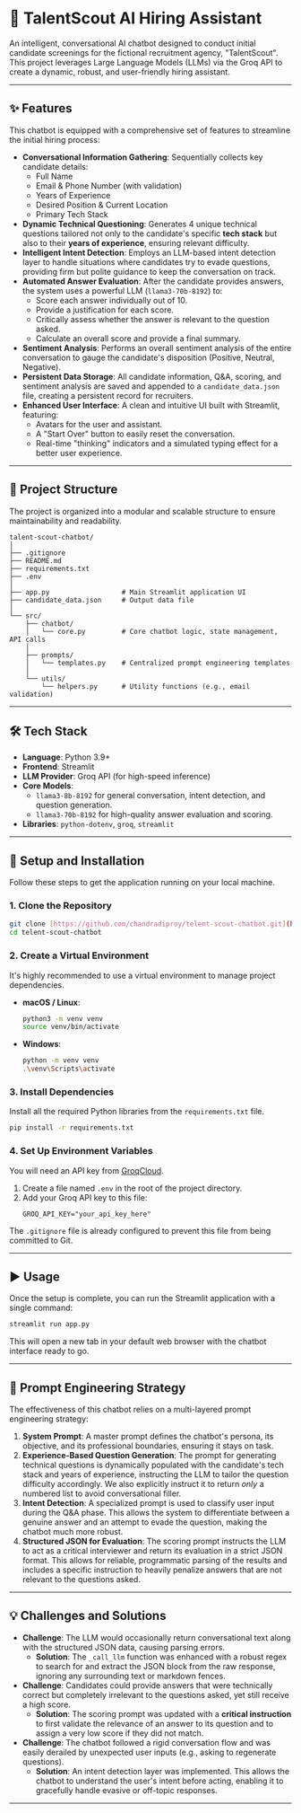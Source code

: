 # 🤖 TalentScout AI Hiring Assistant

An intelligent, conversational AI chatbot designed to conduct initial candidate screenings for the fictional recruitment agency, "TalentScout". This project leverages Large Language Models (LLMs) via the Groq API to create a dynamic, robust, and user-friendly hiring assistant.


---

## ✨ Features

This chatbot is equipped with a comprehensive set of features to streamline the initial hiring process:

* **Conversational Information Gathering**: Sequentially collects key candidate details:
    * Full Name
    * Email & Phone Number (with validation)
    * Years of Experience
    * Desired Position & Current Location
    * Primary Tech Stack
* **Dynamic Technical Questioning**: Generates 4 unique technical questions tailored not only to the candidate's specific **tech stack** but also to their **years of experience**, ensuring relevant difficulty.
* **Intelligent Intent Detection**: Employs an LLM-based intent detection layer to handle situations where candidates try to evade questions, providing firm but polite guidance to keep the conversation on track.
* **Automated Answer Evaluation**: After the candidate provides answers, the system uses a powerful LLM (`llama3-70b-8192`) to:
    * Score each answer individually out of 10.
    * Provide a justification for each score.
    * Critically assess whether the answer is relevant to the question asked.
    * Calculate an overall score and provide a final summary.
* **Sentiment Analysis**: Performs an overall sentiment analysis of the entire conversation to gauge the candidate's disposition (Positive, Neutral, Negative).
* **Persistent Data Storage**: All candidate information, Q&A, scoring, and sentiment analysis are saved and appended to a `candidate_data.json` file, creating a persistent record for recruiters.
* **Enhanced User Interface**: A clean and intuitive UI built with Streamlit, featuring:
    * Avatars for the user and assistant.
    * A "Start Over" button to easily reset the conversation.
    * Real-time "thinking" indicators and a simulated typing effect for a better user experience.

---

## 📂 Project Structure

The project is organized into a modular and scalable structure to ensure maintainability and readability.

```
talent-scout-chatbot/
│
├── .gitignore
├── README.md
├── requirements.txt
├── .env
│
├── app.py                  # Main Streamlit application UI
├── candidate_data.json     # Output data file
│
└── src/
    ├── chatbot/
    │   └── core.py         # Core chatbot logic, state management, API calls
    │
    ├── prompts/
    │   └── templates.py    # Centralized prompt engineering templates
    │
    └── utils/
        └── helpers.py      # Utility functions (e.g., email validation)
```

---

## 🛠️ Tech Stack

* **Language**: Python 3.9+
* **Frontend**: Streamlit
* **LLM Provider**: Groq API (for high-speed inference)
* **Core Models**:
    * `llama3-8b-8192` for general conversation, intent detection, and question generation.
    * `llama3-70b-8192` for high-quality answer evaluation and scoring.
* **Libraries**: `python-dotenv`, `groq`, `streamlit`

---

## 🚀 Setup and Installation

Follow these steps to get the application running on your local machine.

### 1. Clone the Repository

```bash
git clone [https://github.com/chandradiproy/telent-scout-chatbot.git](https://github.com/chandradiproy/telent-scout-chatbot.git)
cd telent-scout-chatbot
```

### 2. Create a Virtual Environment

It's highly recommended to use a virtual environment to manage project dependencies.

* **macOS / Linux**:
    ```bash
    python3 -m venv venv
    source venv/bin/activate
    ```
* **Windows**:
    ```bash
    python -m venv venv
    .\venv\Scripts\activate
    ```

### 3. Install Dependencies

Install all the required Python libraries from the `requirements.txt` file.

```bash
pip install -r requirements.txt
```

### 4. Set Up Environment Variables

You will need an API key from [GroqCloud](https://console.groq.com/keys).

1.  Create a file named `.env` in the root of the project directory.
2.  Add your Groq API key to this file:
    ```
    GROQ_API_KEY="your_api_key_here"
    ```
The `.gitignore` file is already configured to prevent this file from being committed to Git.

---

## ▶️ Usage

Once the setup is complete, you can run the Streamlit application with a single command:

```bash
streamlit run app.py
```

This will open a new tab in your default web browser with the chatbot interface ready to go.

---

## 🧠 Prompt Engineering Strategy

The effectiveness of this chatbot relies on a multi-layered prompt engineering strategy:

1.  **System Prompt**: A master prompt defines the chatbot's persona, its objective, and its professional boundaries, ensuring it stays on task.
2.  **Experience-Based Question Generation**: The prompt for generating technical questions is dynamically populated with the candidate's tech stack and years of experience, instructing the LLM to tailor the question difficulty accordingly. We also explicitly instruct it to return *only* a numbered list to avoid conversational filler.
3.  **Intent Detection**: A specialized prompt is used to classify user input during the Q&A phase. This allows the system to differentiate between a genuine answer and an attempt to evade the question, making the chatbot much more robust.
4.  **Structured JSON for Evaluation**: The scoring prompt instructs the LLM to act as a critical interviewer and return its evaluation in a strict JSON format. This allows for reliable, programmatic parsing of the results and includes a specific instruction to heavily penalize answers that are not relevant to the questions asked.

---

## 💡 Challenges and Solutions

* **Challenge**: The LLM would occasionally return conversational text along with the structured JSON data, causing parsing errors.
    * **Solution**: The `_call_llm` function was enhanced with a robust regex to search for and extract the JSON block from the raw response, ignoring any surrounding text or markdown fences.
* **Challenge**: Candidates could provide answers that were technically correct but completely irrelevant to the questions asked, yet still receive a high score.
    * **Solution**: The scoring prompt was updated with a **critical instruction** to first validate the relevance of an answer to its question and to assign a very low score if they did not match.
* **Challenge**: The chatbot followed a rigid conversation flow and was easily derailed by unexpected user inputs (e.g., asking to regenerate questions).
    * **Solution**: An intent detection layer was implemented. This allows the chatbot to understand the user's intent before acting, enabling it to gracefully handle evasive or off-topic responses.

---
